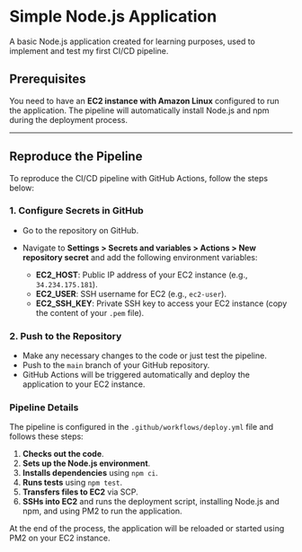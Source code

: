 # Simple Node.js Application

A basic Node.js application created for learning purposes, used to implement and test my first CI/CD pipeline.

## Prerequisites

You need to have an **EC2 instance with Amazon Linux** configured to run the application. The pipeline will automatically install Node.js and npm during the deployment process.

---

## Reproduce the Pipeline

To reproduce the CI/CD pipeline with GitHub Actions, follow the steps below:

### 1. Configure Secrets in GitHub

- Go to the repository on GitHub.
- Navigate to **Settings > Secrets and variables > Actions > New repository secret** and add the following environment variables:

  - **EC2_HOST**: Public IP address of your EC2 instance (e.g., `34.234.175.181`).
  - **EC2_USER**: SSH username for EC2 (e.g., `ec2-user`).
  - **EC2_SSH_KEY**: Private SSH key to access your EC2 instance (copy the content of your `.pem` file).

### 2. Push to the Repository

- Make any necessary changes to the code or just test the pipeline.
- Push to the `main` branch of your GitHub repository.
- GitHub Actions will be triggered automatically and deploy the application to your EC2 instance.

### Pipeline Details

The pipeline is configured in the `.github/workflows/deploy.yml` file and follows these steps:
1. **Checks out the code**.
2. **Sets up the Node.js environment**.
3. **Installs dependencies** using `npm ci`.
4. **Runs tests** using `npm test`.
5. **Transfers files to EC2** via SCP.
6. **SSHs into EC2** and runs the deployment script, installing Node.js and npm, and using PM2 to run the application.

At the end of the process, the application will be reloaded or started using PM2 on your EC2 instance.
